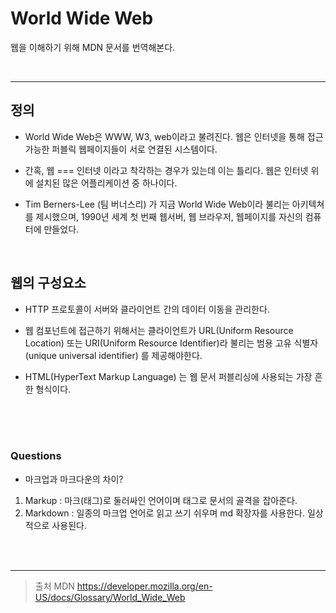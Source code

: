# World Wide Web 
웹을 이해하기 위해 MDN 문서를 번역해본다.

<br/>

***

## 정의

- World Wide Web은 WWW, W3, web이라고 불려진다.
  웹은 인터넷을 통해 접근 가능한 퍼블릭 웹페이지들이 서로 연결된 시스템이다.

- 간혹, 웹 === 인터넷 이라고 착각하는 경우가 있는데 이는 틀리다.
  웹은 인터넷 위에 설치된 많은 어플리케이션 중 하나이다.

- Tim Berners-Lee (팀 버너스리) 가 지금 World Wide Web이라 불리는 아키텍쳐를 제시했으며, 1990년 세계 첫 번째 웹서버, 웹 브라우저, 웹페이지를 자신의 컴퓨터에 만들었다.

<br/>

## 웹의 구성요소

- HTTP 프로토콜이 서버와 클라이언트 간의 데이터 이동을 관리한다.

- 웹 컴포넌트에 접근하기 위해서는 클라이언트가 URL(Uniform Resource Location) 또는 URI(Uniform Resource Identifier)라 불리는 범용 고유 식별자(unique universal identifier) 를 제공해야한다.

- HTML(HyperText Markup Language) 는 웹 문서 퍼블리싱에 사용되는 가장 흔한 형식이다.

<br/><br/><br/>

### Questions

- 마크업과 마크다운의 차이?

1) Markup : 마크(태그)로 둘러싸인 언어이며 태그로 문서의 골격을 잡아준다.
2) Markdown : 일종의 마크업 언어로 읽고 쓰기 쉬우며 md 확장자를 사용한다.  일상적으로 사용된다.

<br/><br/>

***

> 출처
MDN https://developer.mozilla.org/en-US/docs/Glossary/World_Wide_Web